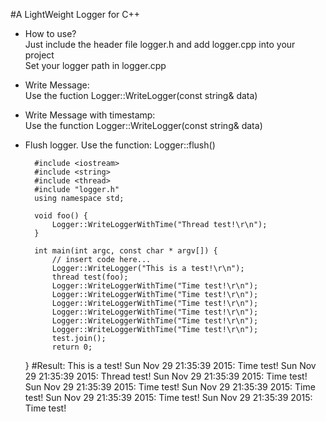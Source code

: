 #A LightWeight Logger for C++
- How to use?  
    Just include the header file logger.h and add logger.cpp into your project  
    Set your logger path in logger.cpp
- Write Message:  
Use the fuction Logger::WriteLogger(const string& data)
- Write Message with timestamp:  
Use the function Logger::WriteLogger(const string& data)
- Flush logger. 
Use the function: Logger::flush()


		#include <iostream>
		#include <string>
		#include <thread>
		#include "logger.h"
		using namespace std;
		
		void foo() {
		    Logger::WriteLoggerWithTime("Thread test!\r\n");
		}
		
		int main(int argc, const char * argv[]) {
		    // insert code here...
		    Logger::WriteLogger("This is a test!\r\n");
		    thread test(foo);
		    Logger::WriteLoggerWithTime("Time test!\r\n");
		    Logger::WriteLoggerWithTime("Time test!\r\n");
		    Logger::WriteLoggerWithTime("Time test!\r\n");
		    Logger::WriteLoggerWithTime("Time test!\r\n");
		    Logger::WriteLoggerWithTime("Time test!\r\n");
		    Logger::WriteLoggerWithTime("Time test!\r\n");
		    test.join();
		    return 0;
	}
#Result:
	This is a test!
	Sun Nov 29 21:35:39 2015: Time test!
	Sun Nov 29 21:35:39 2015: Thread test!
	Sun Nov 29 21:35:39 2015: Time test!
	Sun Nov 29 21:35:39 2015: Time test!
	Sun Nov 29 21:35:39 2015: Time test!
	Sun Nov 29 21:35:39 2015: Time test!
	Sun Nov 29 21:35:39 2015: Time test!
